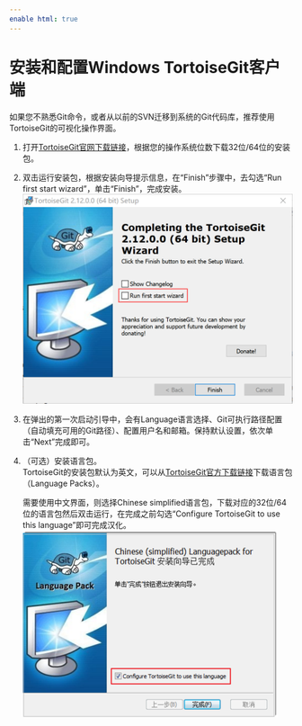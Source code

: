 ```yaml
---
enable html: true
---
```

# 安装和配置Windows TortoiseGit客户端

如果您不熟悉Git命令，或者从以前的SVN迁移到系统的Git代码库，推荐使用TortoiseGit的可视化操作界面。
1. 打开[TortoiseGit官网下载链接](https://tortoisegit.org/download/)，根据您的操作系统位数下载32位/64位的安装包。
2. 双击运行安装包，根据安装向导提示信息，在“Finish”步骤中，去勾选“Run first start wizard”，单击“Finish”，完成安装。                   
     <img src="fig/安装TortoiseGit-不运行首次设置.png" style="zoom:50%">
    
3. 在弹出的第一次启动引导中，会有Language语言选择、Git可执行路径配置（自动填充可用的Git路径）、配置用户名和邮箱。保持默认设置，依次单击“Next”完成即可。
4. （可选）安装语言包。           
     TortoiseGit的安装包默认为英文，可以从[TortoiseGit官方下载链接](https://tortoisegit.org/download/)下载语言包（Language Packs）。
     
     需要使用中文界面，则选择Chinese simplified语言包，下载对应的32位/64位的语言包然后双击运行，在完成之前勾选“Configure TortoiseGit to use this language”即可完成汉化。            
     <img src="fig/tortoisGIT语言.png" style="zoom:50%">


